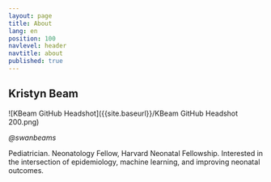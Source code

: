 ```yaml
---
layout: page
title: About
lang: en
position: 100
navlevel: header
navtitle: about
published: true
---
```

## Kristyn Beam

![KBeam GitHub Headshot]({{site.baseurl}}/KBeam GitHub Headshot 200.png)

*@swanbeams*

Pediatrician.
Neonatology Fellow, Harvard Neonatal Fellowship.
Interested in the intersection of epidemiology, machine learning, and improving neonatal outcomes.
